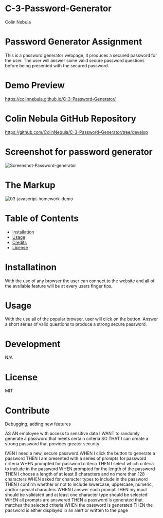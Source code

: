# C-3-Password-Generator
Colin Nebula 

# Password Generator Assignment

This is a password generator webpage, it produces a secured password for the user. The user will answer some valid secure password questions before being presented with the secured password. 

# Demo Preview 
https://colinnebula.github.io/C-3-Password-Generator/

# Colin Nebula GitHub Repository
https://github.com/ColinNebula/C-3-Password-Generator/tree/develop

# Screenshot for password generator
![Screenshot-Password-generator](https://user-images.githubusercontent.com/57843842/125207185-e44a3500-e258-11eb-8e2f-5f19a632441a.png)

# The Markup
![03-javascript-homework-demo](https://user-images.githubusercontent.com/57843842/125207867-0a71d400-e25d-11eb-81b8-77301175ea2e.png)

# Table of Contents

* [Installation](#installation)
* [Usage](#usage)
* [Credits](#credits)
* [License](#license)


# Installatinon 
With the use of any browser the user can connect to the website and all of the available feature will be at every users finger tips.

# Usage 
With the use all of the popular browser. user will click on the button.
Answer a short series of valid questions to produce a strong secure password.

# Development 
N/A

# License 
MIT

# Contribute
Debugging, adding new features

AS AN employee with access to sensitive data
I WANT to randomly generate a password that meets certain criteria
SO THAT I can create a strong password that provides greater security

IVEN I need a new, secure password
WHEN I click the button to generate a password
THEN I am presented with a series of prompts for password criteria
WHEN prompted for password criteria
THEN I select which criteria to include in the password
WHEN prompted for the length of the password
THEN I choose a length of at least 8 characters and no more than 128 characters
WHEN asked for character types to include in the password
THEN I confirm whether or not to include lowercase, uppercase, numeric, and/or special characters
WHEN I answer each prompt
THEN my input should be validated and at least one character type should be selected
WHEN all prompts are answered
THEN a password is generated that matches the selected criteria
WHEN the password is generated
THEN the password is either displayed in an alert or written to the page
